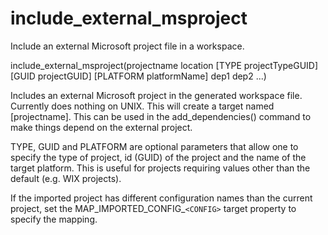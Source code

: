   

# include_external_msproject  
Include an external Microsoft project file in a workspace.  

include_external_msproject(projectname location
                           [TYPE projectTypeGUID]
                           [GUID projectGUID]
                           [PLATFORM platformName]
                           dep1 dep2 ...)

  

Includes an external Microsoft project in the generated workspace
file.  Currently does nothing on UNIX.  This will create a target
named [projectname].  This can be used in the add_dependencies()
command to make things depend on the external project.  

TYPE, GUID and PLATFORM are optional parameters that allow one to
specify the type of project, id (GUID) of the project and the name of
the target platform.  This is useful for projects requiring values
other than the default (e.g.  WIX projects).  

If the imported project has different configuration names than the
current project, set the MAP_IMPORTED_CONFIG_```<CONFIG>```
target property to specify the mapping.  

